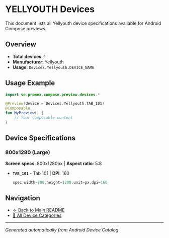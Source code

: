 # YELLYOUTH Devices

This document lists all Yellyouth device specifications available for Android Compose previews.

## Overview

- **Total devices**: 1
- **Manufacturer**: Yellyouth
- **Usage**: `Devices.Yellyouth.DEVICE_NAME`

## Usage Example

```kotlin
import se.premex.compose.preview.devices.*

@Preview(device = Devices.Yellyouth.TAB_101)
@Composable
fun MyPreview() {
    // Your composable content
}
```

## Device Specifications

### 800x1280 (Large)

**Screen specs**: 800x1280px | **Aspect ratio**: 5:8

- **`TAB_101`** - Tab 101 | **DPI**: 160
  ```kotlin
  spec:width=800,height=1280,unit=px,dpi=160
  ```

## Navigation

- [← Back to Main README](../../README.md)
- [📱 All Device Categories](../README.md)

---
*Generated automatically from Android Device Catalog*
